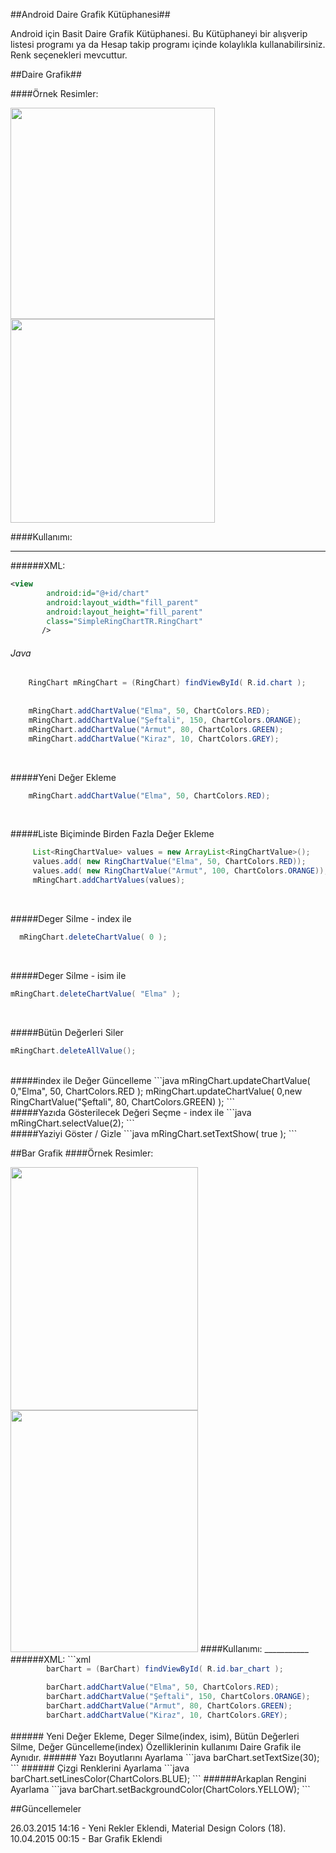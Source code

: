 ##Android Daire Grafik Kütüphanesi##
<p>Android için Basit Daire Grafik Kütüphanesi.
Bu Kütüphaneyi bir alışverip listesi programı ya da Hesap takip programı içinde kolaylıkla kullanabilirsiniz. 
Renk seçenekleri mevcuttur.</p>
##Daire Grafik##

####Örnek Resimler:

<img src="https://raw.githubusercontent.com/otabakoglu/Android-Grafik-Comp/master/Images/noname.png" width="327px" height="338px" />
<img src="https://raw.githubusercontent.com/otabakoglu/Android-Grafik-Comp/master/Images/noname2.png" width="327px" height="326px" />

####Kullanımı:
___________
######XML:
```xml
<view
        android:id="@+id/chart"
        android:layout_width="fill_parent"
        android:layout_height="fill_parent"
        class="SimpleRingChartTR.RingChart"
       />
```
###### Java

```java
    RingChart mRingChart = (RingChart) findViewById( R.id.chart );
    
    
    mRingChart.addChartValue("Elma", 50, ChartColors.RED);
    mRingChart.addChartValue("Şeftali", 150, ChartColors.ORANGE);
    mRingChart.addChartValue("Armut", 80, ChartColors.GREEN);
    mRingChart.addChartValue("Kiraz", 10, ChartColors.GREY);
```

<br>

#####Yeni Değer Ekleme
```java
    mRingChart.addChartValue("Elma", 50, ChartColors.RED);
```

<br>

#####Liste Biçiminde Birden Fazla Değer Ekleme
```java
     List<RingChartValue> values = new ArrayList<RingChartValue>();
     values.add( new RingChartValue("Elma", 50, ChartColors.RED));
     values.add( new RingChartValue("Armut", 100, ChartColors.ORANGE));
     mRingChart.addChartValues(values);
```
<br>

#####Deger Silme - index ile
```java
  mRingChart.deleteChartValue( 0 );
```
<br>

#####Deger Silme - isim ile
 ```java
 mRingChart.deleteChartValue( "Elma" );
 ```

 <br>
 
#####Bütün Değerleri Siler
 ```java
mRingChart.deleteAllValue();
 ```
 <br>
#####index ile Değer Güncelleme
 ```java
  mRingChart.updateChartValue( 0,"Elma", 50, ChartColors.RED );
  mRingChart.updateChartValue( 0,new RingChartValue("Şeftali", 80, ChartColors.GREEN) );
```
 <br>
#####Yazıda Gösterilecek Değeri Seçme - index ile
```java
  mRingChart.selectValue(2);
```
<br>
#####Yaziyi Göster / Gizle
```java
   mRingChart.setTextShow( true );
```

##Bar Grafik
####Örnek Resimler:

<img src="https://raw.githubusercontent.com/otabakoglu/Android-Grafik-Comp/master/Images/noname3.png" width="300px" height="389px" />
<img src="https://raw.githubusercontent.com/otabakoglu/Android-Grafik-Comp/master/Images/noname4.png" width="300px" height="387px" />
####Kullanımı:
___________
######XML:
```xml
<view
        android:layout_width="fill_parent"
        android:layout_height="fill_parent"
        class="SimpleRingChartTR.BarChart"
        android:id="@+id/bar_char/>
```
###### Java

```java
        barChart = (BarChart) findViewById( R.id.bar_chart );
        
        barChart.addChartValue("Elma", 50, ChartColors.RED);
        barChart.addChartValue("Şeftali", 150, ChartColors.ORANGE);
        barChart.addChartValue("Armut", 80, ChartColors.GREEN);
        barChart.addChartValue("Kiraz", 10, ChartColors.GREY);
```

<br>
###### Yeni Değer Ekleme, Deger Silme(index, isim), Bütün Değerleri Silme, Değer Güncelleme(index) Özelliklerinin kullanımı Daire Grafik ile Aynıdır.
###### Yazı Boyutlarını Ayarlama
```java
        barChart.setTextSize(30);
```
###### Çizgi Renklerini Ayarlama
```java
        barChart.setLinesColor(ChartColors.BLUE);
```
######Arkaplan Rengini Ayarlama
```java
        barChart.setBackgroundColor(ChartColors.YELLOW);
```

##Güncellemeler

26.03.2015 14:16 - Yeni Rekler Eklendi, Material Design Colors (18).
10.04.2015 00:15 - Bar Grafik Eklendi
